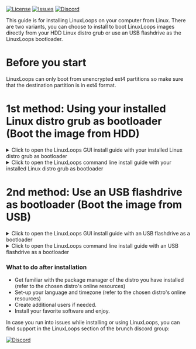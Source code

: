 <div id="top"></div>

<!-- Shields/Logos -->
[![License][license-shield]][license-url]
[![Issues][issues-shield]][issues-url]
[![Discord][discord-shield]][discord-url]

<!-- Installation Guides -->
This guide is for installing LinuxLoops on your computer from Linux. There are two variants, you can choose to install to boot LinuxLoops images directly from your HDD Linux distro grub or use an USB flashdrive as the LinuxLoops bootloader.

# Before you start

LinuxLoops can only boot from unencrypted ext4 partitions so make sure that the destination partition is in ext4 format.

# 1st method: Using your installed Linux distro grub as bootloader (Boot the image from HDD)

<details>
  <summary>Click to open the LinuxLoops GUI install guide with your installed Linux distro grub as bootloader</summary>

### Requirements
- Administrator access.
- Secure boot disabled.
- 10 GB available space on an unencrypted ext4 partition.
- An entry level understanding of the linux terminal.
  - This guide aims to make this process as easy as possible, but knowing the basics is expected.

### Installation steps

1. Make sure the `curl`, `cryptsetup`, `fdisk`, `nano`, `tar` and `zenity` packages/binaries are installed.

2. Change the directory to your Downloads folder.

`cd ~/Downloads`

3. Create a directory for linuxloops images where you want (in this example we will create a LinuxLoops directory within the user account path)

`mkdir ~/linuxloops`
  
4. Download the linuxloops script:

`curl -O -L https://raw.githubusercontent.com/sebanc/linuxloops/main/linuxloops`
  
5. Launch the GUI installer:

`sudo bash ./linuxloops`

6. Follow the installer menu, choosing the distro, desktop environment, image path... (in this example the image path would be /home/username/linuxloops)

7. Create a copy of your existing 40_custom file.

`sudo cp /etc/grub.d/40_custom /etc/grub.d/99_linuxloops`

8. Open the 99_linuxloops file in an editor. For this guide we'll be using nano but you can use gedit, vi, or any editor of your choice.

`sudo nano /etc/grub.d/99_brunch`

9. Copy/Paste the Grub Boot Entries displayed in the installer in the file and press Ctrl + X, then Y to save and Enter to confirm.

10. After saving, commit the new entries to Grub.

`sudo grub-mkconfig -o /boot/grub/grub.cfg`

11. Reboot your computer and start the LinuxLoops grub entry from your distro's grub menu.

</details>

<details>
  <summary>Click to open the LinuxLoops command line install guide with your installed Linux distro grub as bootloader</summary>

### Requirements
- Administrator access.
- Secure boot disabled.
- 10 GB available space on an unencrypted ext4 partition.
- An entry level understanding of the linux terminal.
  - This guide aims to make this process as easy as possible, but knowing the basics is expected.

### Installation steps

1. Make sure the `curl`, `cryptsetup`, `fdisk`, `nano` and `tar` packages/binaries are installed.

2. Change the directory to your Downloads folder.

`cd ~/Downloads`

3. Create a directory for linuxloops images where you want (in this example we will create a LinuxLoops directory within the user account path)

`mkdir ~/linuxloops`
  
4. Download the linuxloops script:

`curl -O -L https://raw.githubusercontent.com/sebanc/linuxloops/main/linuxloops`

5. List available distros and desktop environments:

`sudo bash ./linuxloops -l`

6. Launch the installer:

Arguments description:  
"-dist <distribution>": selects the linux distro (mandatory)  
"-env <desktop_environment>": selects the default desktop environment (optional, gnome desktop environment is generally selected by default)  
"-img <path>": set the path to the disk image such as: ~/linuxloops/distro.img  
"-s" <number>: size of the disk image in GB (optional, 10GB by default)  
"-z" <number>: size of the swap (optional) (optional, no swap by default)  
"-e": enable rootfs and swap partitions encryption (optional but highly recommended)  
"-S": automatically applied Microsoft Surface patches from www.github.com/linux-surface (optional, Surface patches are not included by default)  

`sudo bash ./linuxloops -dist ubuntu -env kde-full -img ~/linuxloops/ubuntu.img -s 24 -z 4 -e`

7. Create a copy of your existing 40_custom file.

`sudo cp /etc/grub.d/40_custom /etc/grub.d/99_linuxloops`

8. Open the 99_linuxloops file in an editor. For this guide we'll be using nano but you can use gedit, vi, or any editor of your choice.

`sudo nano /etc/grub.d/99_brunch`

9. Copy/Paste the Grub Boot Entries displayed in the installer in the file and press Ctrl + X, then Y to save and Enter to confirm.

10. After saving, commit the new entries to Grub.

`sudo grub-mkconfig -o /boot/grub/grub.cfg`

11. Reboot your computer and start the LinuxLoops grub entry from your distro's grub menu.

</details>

# 2nd method: Use an USB flashdrive as bootloader (Boot the image from USB)

<details>
  <summary>Click to open the LinuxLoops GUI install guide with an USB flashdrive as a bootloader</summary>

### Requirements
- Administrator access.
- Secure boot disabled.
- Windows 11 with Ubuntu WSL2 installed.
- 10 GB available space on an unencrypted ext4 partition.
- An entry level understanding of the linux terminal.
  - This guide aims to make this process as easy as possible, but knowing the basics is expected.

### Installation steps

1. Make sure the `curl`, `cryptsetup`, `fdisk`, `nano`, `tar` and `zenity` packages/binaries are installed.

2. Change the directory to your Downloads folder.

`cd ~/Downloads`

3. Create a directory for linuxloops images where you want (in this example we will create a LinuxLoops directory within the user account path)

`mkdir ~/linuxloops`
  
4. Download the linuxloops script:

`curl -O -L https://raw.githubusercontent.com/sebanc/linuxloops/main/linuxloops`

5. Download the USB bootloader template image.

`curl -O -L https://github.com/sebanc/linuxloops/raw/main/Bootloaders/usb_bootloader.img`
  
6. Launch the GUI installer:

`sudo bash ./linuxloops`

7. Follow the installer menu, choosing the distro, desktop environment, image path... (in this example the image path would be /home/username/linuxloops)

8. Use 'dd' to write usb_bootloader.img file from your Downloads folder to a USB flashdrive.

`sudo dd if=usb_bootloader.img of=/dev/<your_usb_flashdrive>`

9. Reboot your computer and select your USB flashdrive as boot device in the BIOS.

</details>

<details>
  <summary>Click to open the LinuxLoops command line install guide with an USB flashdrive as a bootloader</summary>

### Requirements
- Administrator access.
- Secure boot disabled.
- 10 GB available space on an unencrypted ext4 partition.
- An entry level understanding of the linux terminal.
  - This guide aims to make this process as easy as possible, but knowing the basics is expected.

### Installation steps

1. Make sure the `curl`, `cryptsetup`, `fdisk`, `nano`, `tar` and `zenity` packages/binaries are installed.

2. Change the directory to your Downloads folder.

`cd ~/Downloads`

3. Create a directory for linuxloops images where you want (in this example we will create a LinuxLoops directory within the user account path)

`mkdir ~/linuxloops`

4. Download the linuxloops script:

`curl -O -L https://raw.githubusercontent.com/sebanc/linuxloops/main/linuxloops`

5. Download the USB bootloader template image.

`curl -O -L https://github.com/sebanc/linuxloops/raw/main/usb_bootloader.img`
  
6. List available distros and desktop environments:

`sudo bash ./linuxloops -l`

7. Launch the installer:

Arguments description:  
"-dist <distribution>": selects the linux distro (mandatory)  
"-env <desktop_environment>": selects the default desktop environment (optional, gnome desktop environment is generally selected by default)  
"-img <path>": set the path to the disk image such as: ~/linuxloops/distro.img  
"-s" <number>: size of the disk image in GB (optional, 10GB by default)  
"-z" <number>: size of the swap (optional) (optional, no swap by default)  
"-e": enable rootfs and swap partitions encryption (optional but highly recommended)  
"-S": automatically applied Microsoft Surface patches from www.github.com/linux-surface (optional, Surface patches are not included by default)  

`sudo bash ./linuxloops -dist ubuntu -env kde-full -img ~/linuxloops/ubuntu.img -s 24 -z 4 -e`

8. Use 'dd' to write usb_bootloader.img file from your Downloads folder to a USB flashdrive.

`sudo dd if=usb_bootloader.img of=/dev/<your_usb_flashdrive>`

9. Reboot your computer and select your USB flashdrive as boot device in the BIOS.

</details>

### What to do after installation
- Get familiar with the package manager of the distro you have installed (refer to the chosen distro's online resources)
- Set-up your language and timezone (refer to the chosen distro's online resources)
- Create additional users if needed.
- Install your favorite software and enjoy.

In case you run into issues while installing or using LinuxLoops, you can find support in the LinuxLoops section of the brunch discord group:

[![Discord][discord-shield]][discord-url]

<!-- Reference Links -->
<!-- Badges -->
[license-shield]: https://img.shields.io/github/license/sebanc/linuxloops?label=License&logo=Github&style=flat-square
[license-url]: ./LICENSE
[issues-shield]: https://img.shields.io/github/issues/sebanc/linuxloops?label=Issues&logo=Github&style=flat-square
[issues-url]: https://github.com/sebanc/linuxloops/issues
[discord-shield]: https://img.shields.io/badge/Discord-Join-7289da?style=flat-square&logo=discord&logoColor=%23FFFFFF
[discord-url]: https://discord.gg/x2EgK2M

